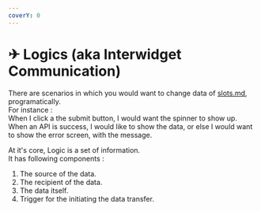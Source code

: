 ```yaml
---
coverY: 0
---
```


# ✈ Logics (aka Interwidget Communication)

There are scenarios in which you would want to change data of  [slots.md](../terminology/slots.md "mention"), programatically. \
For instance : \
When I click a the submit button, I would want the spinner to show up.\
When an API is success, I would like to show the data, or else I would want to show the error screen, with the message.

At it's core, Logic is a set of information.\
It has following components :&#x20;

1. The source of the data.
2. The recipient of the data.
3. The data itself.
4. Trigger for the initiating the data transfer.
